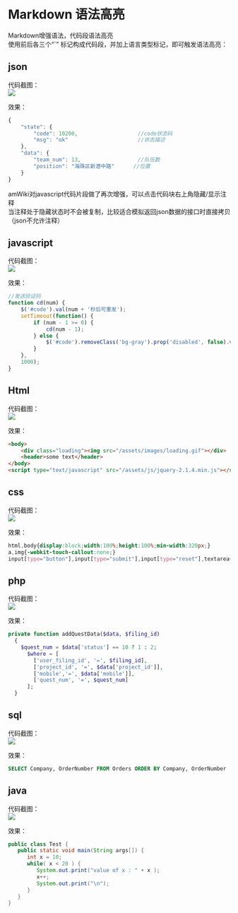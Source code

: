 # Markdown 语法高亮

Markdown增强语法，代码段语法高亮  
使用前后各三个“\`” 标记构成代码段，并加上语言类型标记，即可触发语法高亮：


## json
代码截图：  
![](http://tevinli.github.io/illustration/amWiki/highlight-json.png)

效果：
```javascript
{
    "state": {
        "code": 10200,                   //code状态码
        "msg": "ok"                      //状态描述
    },
    "data": {
        "team_num": 13,                  //队伍数
        "position": "海珠区新港中路"      //位置
    }
}
```
amWiki对javascript代码片段做了再次增强，可以点击代码块右上角隐藏/显示注释  
当注释处于隐藏状态时不会被复制，比较适合模拟返回json数据的接口时直接拷贝（json不允许注释）

## javascript
代码截图：  
![](http://tevinli.github.io/illustration/amWiki/highlight-js.png)

效果：
```javascript
//发送验证码
function cd(num) {
    $('#code').val(num + '秒后可重发');
    setTimeout(function() {
        if (num - 1 >= 0) {
            cd(num - 1);
        } else {
            $('#code').removeClass('bg-gray').prop('disabled', false).val('重新发送验证码');
        }
    },
    1000);
}
```

## Html
代码截图：  
![](http://tevinli.github.io/illustration/amWiki/highlight-html.png)

效果：
```html
<body>
    <div class="loading"><img src="/assets/images/loading.gif"></div>
    <header>some text</header>    
</body>
<script type="text/javascript" src="/assets/js/jquery-2.1.4.min.js"></script>
```

## css
代码截图：  
![](http://tevinli.github.io/illustration/amWiki/highlight-css.png)

效果：
```css
html,body{display:block;width:100%;height:100%;min-width:320px;}
a,img{-webkit-touch-callout:none;}
input[type="button"],input[type="submit"],input[type="reset"],textarea{-webkit-appearance:none;}
```

## php
代码截图：  
![](http://tevinli.github.io/illustration/amWiki/highlight-php.png)

效果：
```php
private function addQuestData($data, $filing_id)
  {
    $quest_num = $data['status'] == 10 ? 1 : 2;
      $where = [
        ['user_filing_id', '=', $filing_id],
        ['project_id', '=', $data['project_id']],
        ['mobile','=', $data['mobile']],
        ['quest_num', '=', $quest_num]
      ];
  }
```

## sql
代码截图：  
![](http://tevinli.github.io/illustration/amWiki/highlight-sql.png)

效果：
```sql
SELECT Company, OrderNumber FROM Orders ORDER BY Company, OrderNumber
```

## java
代码截图：  
![](http://tevinli.github.io/illustration/amWiki/highlight-java.png)

效果：
```java
public class Test {
   public static void main(String args[]) {
      int x = 10;
      while( x < 20 ) {
         System.out.print("value of x : " + x );
         x++;
         System.out.print("\n");
      }
   }
}
```
